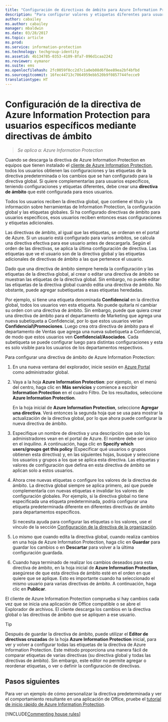 ```yaml
---
title: "Configuración de directivas de ámbito para Azure Information Protection"
description: "Para configurar valores y etiquetas diferentes para usuarios específicos, debe configurar una directiva de ámbito para Azure Information Protection."
author: cabailey
ms.author: cabailey
manager: mbaldwin
ms.date: 03/28/2017
ms.topic: article
ms.prod: 
ms.service: information-protection
ms.technology: techgroup-identity
ms.assetid: 4b134785-0353-4109-8fa7-096d1caa2242
ms.reviewer: eymanor
ms.suite: ems
ms.openlocfilehash: 2fc0059f0cc2d7c1a0eb08d6f8ee89ea2bf4bfbd
ms.sourcegitcommit: 16fec44713c7064959ebb520b9f0857744fecce9
translationtype: HT
---
```

# <a name="how-to-configure-the-azure-information-protection-policy-for-specific-users-by-using-scoped-policies"></a>Configuración de la directiva de Azure Information Protection para usuarios específicos mediante directivas de ámbito

>*Se aplica a: Azure Information Protection*

Cuando se descarga la directiva de Azure Information Protection en equipos que tienen instalado el [cliente de Azure Information Protection](https://www.microsoft.com/en-us/download/details.aspx?id=53018), todos los usuarios obtienen las configuraciones y las etiquetas de la directiva predeterminada o los cambios que se han configurado para la directiva global. Si quiere complementarlas para usuarios específicos, teniendo configuraciones y etiquetas diferentes, debe crear una **directiva de ámbito** que esté configurada para esos usuarios.

Todos los usuarios reciben la directiva global, que contiene el título y la información sobre herramientas de Information Protection, la configuración global y las etiquetas globales. Si ha configurado directivas de ámbito para usuarios específicos, esos usuarios reciben entonces esas configuraciones y etiquetas adicionales. 

Las directivas de ámbito, al igual que las etiquetas, se ordenan en el portal de Azure. Si un usuario está configurado para varios ámbitos, se calcula una directiva efectiva para ese usuario antes de descargarla. Según el orden de las directivas, se aplica la última configuración de directiva. Las etiquetas que ve el usuario son de la directiva global y las etiquetas adicionales de directivas de ámbito a las que pertenece el usuario. 

Dado que una directiva de ámbito siempre hereda la configuración y las etiquetas de la directiva global, al crear o editar una directiva de ámbito se muestran las etiquetas de la directiva global. Sin embargo, no puede editar las etiquetas de la directiva global cuando edita una directiva de ámbito. No obstante, puede agregar subetiquetas a esas etiquetas heredadas.

Por ejemplo, si tiene una etiqueta denominada **Confidencial** en la directiva global, todos los usuarios ven esta etiqueta. No puede quitarla ni cambiar su orden con una directiva de ámbito. Sin embargo, puede que quiera crear una directiva de ámbito para el departamento de Marketing que agrega una nueva subetiqueta a Confidencial, por lo que estos usuarios verían **Confidencial\Promociones**. Luego crea otra directiva de ámbito para el departamento de Ventas que agrega una nueva subetiqueta a Confidencial, de modo que estos usuarios ven **Confidencial/Asociados**. Cada subetiqueta se puede configurar luego para distintas configuraciones y esta es solo visible para los usuarios de los departamentos respectivos.


Para configurar una directiva de ámbito de Azure Information Protection:

1. En una nueva ventana del explorador, inicie sesión en [Azure Portal](https://portal.azure.com) como administrador global.

2. Vaya a la hoja **Azure Information Protection**: por ejemplo, en el menú del centro, haga clic en **Más servicios** y comience a escribir **Information Protection** en el cuadro Filtro. De los resultados, seleccione **Azure Information Protection**. 

    En la hoja inicial de **Azure Information Protection**, seleccione **Agregar una directiva**. Verá entonces la segunda hoja que se usa para mostrar la actualización de la directiva global, por lo que ahora puede configurar la nueva directiva de ámbito.

3. Especifique un nombre de directiva y una descripción que solo los administradores vean en el portal de Azure. El nombre debe ser único en el inquilino. A continuación, haga clic en **Specify which users/groups get this policy** (Especificar qué usuarios o grupos obtienen esta directiva) y, en las siguientes hojas, busque y seleccione los usuarios y grupos a los que se aplica esta directiva. Las etiquetas y valores de configuración que defina en esta directiva de ámbito se aplican solo a estos usuarios.

4. Ahora cree nuevas etiquetas o configure los valores de la directiva de ámbito. La directiva global siempre se aplica primero, así que puede complementarla con nuevas etiquetas e invalidar los valores de configuración globales. Por ejemplo, si la directiva global no tiene especificada una etiqueta predeterminada, podría configurar una etiqueta predeterminada diferente en diferentes directivas de ámbito para departamentos específicos.

    Si necesita ayuda para configurar las etiquetas o los valores, use el vínculo de la sección [Configuración de la directiva de la organización](configure-policy.md#configuring-your-organizations-policy).

5. Lo mismo que cuando edita la directiva global, cuando realiza cambios en una hoja de Azure Information Protection, haga clic en **Guardar** para guardar los cambios o en **Descartar** para volver a la última configuración guardada. 

6. Cuando haya terminado de realizar los cambios deseados para esta directiva de ámbito, en la hoja inicial de **Azure Information Protection**, asegúrese de que esta directiva de ámbito esté en el orden en que quiere que se aplique. Esto es importante cuando ha seleccionado el mismo usuario para varias directivas de ámbito. A continuación, haga clic en **Publicar**. 

El cliente de Azure Information Protection comprueba si hay cambios cada vez que se inicia una aplicación de Office compatible o se abre el Explorador de archivos. El cliente descarga los cambios en la directiva global o las directivas de ámbito que se apliquen a ese usuario.

> [!TIP]
> Después de guardar la directiva de ámbito, puede utilizar el **Editor de directivas cruzadas** de la hoja **Azure Information Protection** inicial, para ver y volver a configurar todas las etiquetas de la directiva de Azure Information Protection. Este método proporciona una manera fácil de comparar etiquetas de varias directivas (su directiva global y todas las directivas de ámbito). Sin embargo, este editor no permite agregar o reordenar etiquetas, o ver o definir la configuración de directivas.

## <a name="next-steps"></a>Pasos siguientes

Para ver un ejemplo de cómo personalizar la directiva predeterminada y ver el comportamiento resultante en una aplicación de Office, pruebe el [tutorial de inicio rápido de Azure Information Protection](../get-started/infoprotect-quick-start-tutorial.md).

[!INCLUDE[Commenting house rules](../includes/houserules.md)]
